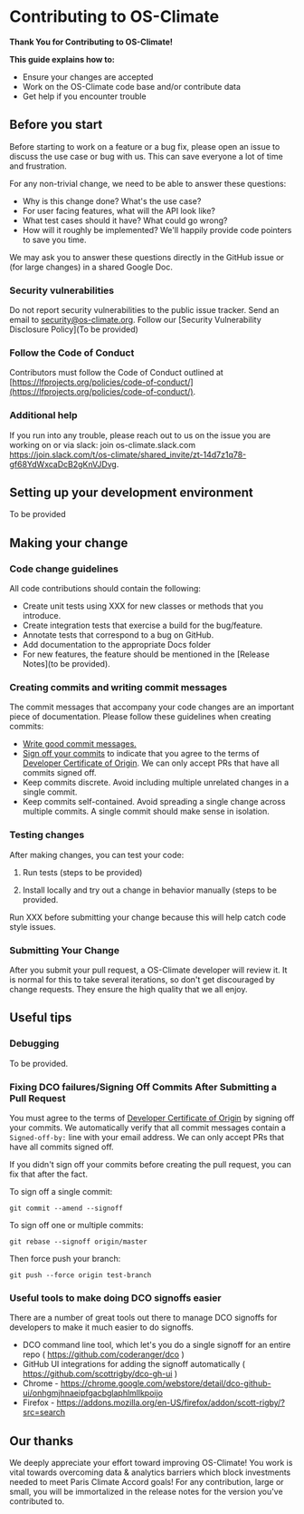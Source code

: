 # Contributing to OS-Climate
**Thank You for Contributing to OS-Climate!**

**This guide explains how to:** 

* Ensure your changes are accepted
* Work on the OS-Climate code base and/or contribute data
* Get help if you encounter trouble

## Before you start

Before starting to work on a feature or a bug fix, please open an issue to discuss the use case or bug with us. This can save everyone a lot of time and frustration.

For any non-trivial change, we need to be able to answer these questions:

* Why is this change done? What's the use case?
* For user facing features, what will the API look like?
* What test cases should it have? What could go wrong?
* How will it roughly be implemented? We'll happily provide code pointers to save you time.

We may ask you to answer these questions directly in the GitHub issue or (for large changes) in a shared Google Doc.

### Security vulnerabilities

Do not report security vulnerabilities to the public issue tracker. Send an email to security@os-climate.org. Follow our [Security Vulnerability Disclosure Policy](To be provided)

### Follow the Code of Conduct

Contributors must follow the Code of Conduct outlined at [https://lfprojects.org/policies/code-of-conduct/](https://lfprojects.org/policies/code-of-conduct/).

### Additional help

If you run into any trouble, please reach out to us on the issue you are working on or via slack: join os-climate.slack.com https://join.slack.com/t/os-climate/shared_invite/zt-14d7z1q78-gf68YdWxcaDcB2gKnVJDvg.

## Setting up your development environment
To be provided

## Making your change

### Code change guidelines

All code contributions should contain the following:

* Create unit tests using XXX for new classes or methods that you introduce.
* Create integration tests that exercise a build for the bug/feature. 
* Annotate tests that correspond to a bug on GitHub.
* Add documentation to the appropriate Docs folder
* For new features, the feature should be mentioned in the [Release Notes](to be provided).

### Creating commits and writing commit messages

The commit messages that accompany your code changes are an important piece of documentation. Please follow these guidelines when creating commits:

* [Write good commit messages.](https://cbea.ms/git-commit/#seven-rules)
* [Sign off your commits](https://git-scm.com/docs/git-commit#Documentation/git-commit.txt---signoff) to indicate that you agree to the terms of [Developer Certificate of Origin](https://developercertificate.org/). We can only accept PRs that have all commits signed off.
* Keep commits discrete. Avoid including multiple unrelated changes in a single commit.
* Keep commits self-contained. Avoid spreading a single change across multiple commits. A single commit should make sense in isolation.

### Testing changes

After making changes, you can test your code:

1. Run tests (steps to be provided)

2. Install locally and try out a change in behavior manually (steps to be provided. 

Run XXX before submitting your change because this will help catch code style issues.

### Submitting Your Change

After you submit your pull request, a OS-Climate developer will review it. It is normal for this to take several iterations, so don't get discouraged by change requests. They ensure the high quality that we all enjoy.

## Useful tips

### Debugging

To be provided.

### Fixing DCO failures/Signing Off Commits After Submitting a Pull Request

You must agree to the terms of [Developer Certificate of Origin](https://developercertificate.org/) by signing off your commits. We automatically verify that all commit messages contain a `Signed-off-by:` line with your email address. We can only accept PRs that have all commits signed off.

If you didn't sign off your commits before creating the pull request, you can fix that after the fact.

To sign off a single commit:

`git commit --amend --signoff`

To sign off one or multiple commits:

`git rebase --signoff origin/master`

Then force push your branch:

`git push --force origin test-branch`

### Useful tools to make doing DCO signoffs easier
There are a number of great tools out there to manage DCO signoffs for developers to make it much easier to do signoffs.

* DCO command line tool, which let's you do a single signoff for an entire repo ( https://github.com/coderanger/dco )
* GitHub UI integrations for adding the signoff automatically ( https://github.com/scottrigby/dco-gh-ui )
* Chrome - https://chrome.google.com/webstore/detail/dco-github-ui/onhgmjhnaeipfgacbglaphlmllkpoijo
* Firefox - https://addons.mozilla.org/en-US/firefox/addon/scott-rigby/?src=search

## Our thanks

We deeply appreciate your effort toward improving OS-Climate! You work is vital towards overcoming data & analytics barriers which block investments needed to meet Paris Climate Accord goals! For any contribution, large or small, you will be immortalized in the release notes for the version you've contributed to.


